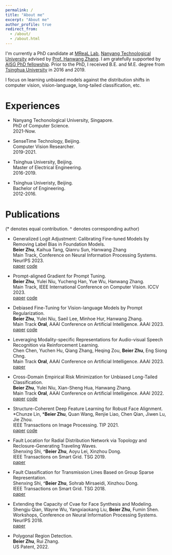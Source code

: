 ```yaml
---
permalink: /
title: "About me"
excerpt: "About me"
author_profile: true
redirect_from: 
  - /about/
  - /about.html
---
```

I'm currently a PhD candidate at [MReaL Lab](https://mreallab.github.io), [Nanyang Technological University](https://www.ntu.edu.sg) advised by [Prof. Hanwang Zhang](https://personal.ntu.edu.sg/hanwangzhang/). I am gratefully supported by [AISG PhD fellowship](https://aisingapore.org/research/phd-fellowship-programme/). Prior to the PhD, I received B.E. and M.E. degree from [Tsinghua University](https://www.tsinghua.edu.cn) in 2016 and 2019.

I focus on learning unbiased models against the distribution shifts in computer vision, vision-language, long-tailed classification, etc.

Experiences
======
* Nanyang Techonological University, Singapore.  
  PhD of Computer Science.  
  2021-Now.  
  
* SenseTime Technology, Beijing.  
  Computer Vision Researcher.  
  2019-2021.  

* Tsinghua University, Beijing.  
  Master of Electrical Engineering.  
  2016-2019.
  
* Tsinghua Univeristy, Beijing.  
  Bachelor of Engineering.  
  2012-2016.

Publications
======
(\* denotes equal contribution. ^ denotes corresponding author)

* Generalized Logit Adjustment: Calibrating Fine-tuned Models by Removing Label Bias in Foundation Models.  
  **Beier Zhu**, Kaihua Tang, Qianru Sun, Hanwang Zhang  
  Main Track, Conference on Neural Information Processing Systems. NeurIPS 2023.  
  [paper](https://arxiv.org/abs/2310.08106) [code](https://github.com/BeierZhu/GLA)  

* Prompt-aligned Gradient for Prompt Tuning.  
  **Beier Zhu**, Yulei Niu, Yucheng Han, Yue Wu, Hanwang Zhang.  
  Main Track, IEEE International Conference on Computer Vision. ICCV 2023.  
  [paper](https://arxiv.org/abs/2205.14865) [code](https://github.com/BeierZhu/Prompt-align)

* Debiased Fine-Tuning for Vision-language Models by Prompt Regularization.  
  **Beier Zhu**, Yulei Niu, Saeil Lee, Minhoe Hur, Hanwang Zhang.  
  Main Track **Oral**, AAAI Conference on Artificial Intelligence. AAAI 2023.  
  [paper](https://arxiv.org/abs/2301.12429) [code](https://github.com/BeierZhu/ProReg) 

* Leveraging Modality-specific Representations for Audio-visual Speech Recognition via Reinforcement Learning.  
  Chen Chen, Yuchen Hu, Qiang Zhang, Heqing Zou, **Beier Zhu**, Eng Siong Chng.  
  Main Track **Oral**, AAAI Conference on Artificial Intelligence. AAAI 2023.  
  [paper](https://arxiv.org/abs/2212.05301)

* Cross-Domain Empirical Risk Minimization for Unbiased Long-Tailed Classification.  
  **Beier Zhu**, Yulei Niu, Xian-Sheng Hua, Hanwang Zhang.  
  Main Track **Oral**, AAAI Conference on Artificial Intelligence. AAAI 2022.  
  [paper](https://arxiv.org/abs/2112.14380) [code](https://github.com/BeierZhu/xERM)

* Structure-Coherent Deep Feature Learning for Robust Face Alignment.  
  \*Chunze Lin, \***Beier Zhu**, Quan Wang, Renjie Liao, Chen Qian, Jiwen Lu, Jie Zhou.  
  IEEE Transactions on Image Processing. TIP 2021.  
  [paper](https://arxiv.org/abs/2006.11697) [code](https://github.com/BeierZhu/Sturcture-Coherency-Face-Alignment)

* Fault Location for Radial Distribution Network via Topology and Reclosure-Generating Traveling Waves.  
  Shenxing Shi, ^**Beier Zhu**, Aoyu Lei, Xinzhou Dong.  
  IEEE Transactions on Smart Grid. TSG 2019.  
  [paper](https://ieeexplore.ieee.org/document/8664125)

* Fault Classification for Transmission Lines Based on Group Sparse Representation.  
  Shenxing Shi, ^**Beier Zhu**, Sohrab Mirsaeidi, Xinzhou Dong.  
  IEEE Transactions on Smart Grid. TSG 2018.  
  [paper](https://ieeexplore.ieee.org/document/8445640)
  
* Extending the Capacity of Cvae for Face Synthesis and Modeling.  
  Shengju Qian, Wayne Wu, Yangxiaokang Liu, **Beier Zhu**, Fumin Shen.   
  Workshops, Conference on Neural Information Processing Systems. NeurIPS 2018.  
  [paper](https://r2learning.github.io/assets/papers/CameraReadySubmission%2011.pdf)

* Polygonal Region Detection.  
  **Beier Zhu**, Rui Zhang.  
  US Patent, 2022.
